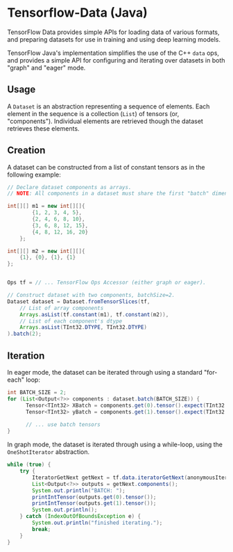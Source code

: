 Tensorflow-Data (Java)
==

TensorFlow Data provides simple APIs for loading data of various formats, and preparing
datasets for use in training and using deep learning models.

TensorFlow Java's implementation simplifies the use of the C++ `data` ops, and provides
a simple API for configuring and iterating over datasets in both "graph" and "eager" mode.

Usage
--

A `Dataset` is an abstraction representing a sequence of elements. 
Each element in the sequence is a collection (`List`) of tensors (or, "components"). 
Individual elements are retrieved though the dataset retrieves these elements.

Creation
-
A dataset can be constructed from a list of constant tensors as in
the following example:

```java
// Declare dataset components as arrays.
// NOTE: All components in a dataset must share the first "batch" dimension.

int[][] m1 = new int[][]{
        {1, 2, 3, 4, 5},
        {2, 4, 6, 8, 10},
        {3, 6, 8, 12, 15},
        {4, 8, 12, 16, 20}
    };

int[][] m2 = new int[][]{
    {1}, {0}, {1}, {1}
};


Ops tf = // ... TensorFlow Ops Accessor (either graph or eager).

// Construct dataset with two components, batchSize=2.
Dataset dataset = Dataset.fromTensorSlices(tf,
    // List of array components
    Arrays.asList(tf.constant(m1), tf.constant(m2)),
    // List of each component's dtype
    Arrays.asList(TInt32.DTYPE, TInt32.DTYPE)
).batch(2);
```

Iteration
--

In eager mode, the dataset can be iterated through using a standard 
"for-each" loop:

```java
int BATCH_SIZE = 2;
for (List<Output<?>> components : dataset.batch(BATCH_SIZE)) {
      Tensor<TInt32> XBatch = components.get(0).tensor().expect(TInt32.DTYPE);
      Tensor<TInt32> yBatch = components.get(1).tensor().expect(TInt32.DTYPE);
      
      // ... use batch tensors
}
```

In graph mode, the dataset is iterated through using a while-loop, 
using the `OneShotIterator` abstraction.

```java
while (true) {
    try {
        IteratorGetNext getNext = tf.data.iteratorGetNext(anonymousIter.handle(), outputTypes, outputShapes);
        List<Output<?>> outputs = getNext.components();
        System.out.println("BATCH: ");
        printIntTensor(outputs.get(0).tensor());
        printIntTensor(outputs.get(1).tensor());
        System.out.println();
    } catch (IndexOutOfBoundsException e) {
        System.out.println("finished iterating.");
        break;
    }
}
```